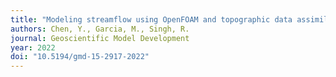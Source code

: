 ```yaml
---
title: "Modeling streamflow using OpenFOAM and topographic data assimilation"
authors: Chen, Y., Garcia, M., Singh, R.
journal: Geoscientific Model Development
year: 2022
doi: "10.5194/gmd-15-2917-2022"
---
```

